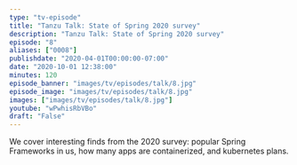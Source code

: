 ```yaml
---
type: "tv-episode"
title: "Tanzu Talk: State of Spring 2020 survey"
description: "Tanzu Talk: State of Spring 2020 survey"
episode: "8"
aliases: ["0008"]
publishdate: "2020-04-01T00:00:00-07:00"
date: "2020-10-01 12:38:00"
minutes: 120
episode_banner: "images/tv/episodes/talk/8.jpg"
episode_image: "images/tv/episodes/talk/8.jpg"
images: ["images/tv/episodes/talk/8.jpg"]
youtube: "wPwhisRbVBo"
draft: "False"
---
```


We cover interesting finds from the 2020 survey: popular Spring Frameworks in us, how many apps are containerized, and kubernetes plans.